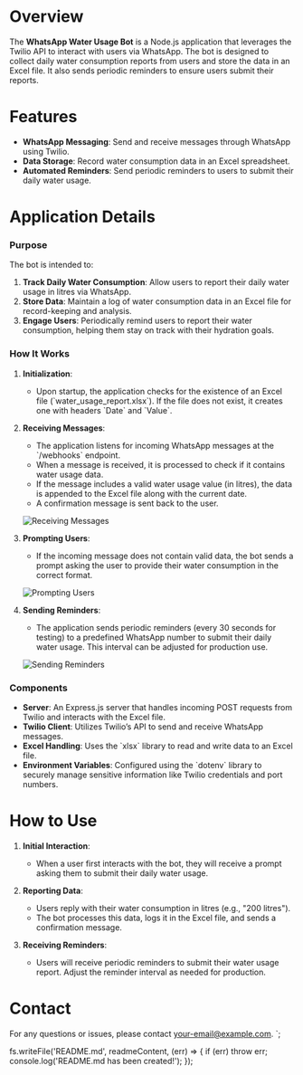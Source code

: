 # Overview

The **WhatsApp Water Usage Bot** is a Node.js application that leverages the Twilio API to interact with users via WhatsApp. The bot is designed to collect daily water consumption reports from users and store the data in an Excel file. It also sends periodic reminders to ensure users submit their reports.

# Features

- **WhatsApp Messaging**: Send and receive messages through WhatsApp using Twilio.
- **Data Storage**: Record water consumption data in an Excel spreadsheet.
- **Automated Reminders**: Send periodic reminders to users to submit their daily water usage.

# Application Details

### Purpose

The bot is intended to:
1. **Track Daily Water Consumption**: Allow users to report their daily water usage in litres via WhatsApp.
2. **Store Data**: Maintain a log of water consumption data in an Excel file for record-keeping and analysis.
3. **Engage Users**: Periodically remind users to report their water consumption, helping them stay on track with their hydration goals.

### How It Works

1. **Initialization**:
   - Upon startup, the application checks for the existence of an Excel file (\`water_usage_report.xlsx\`). If the file does not exist, it creates one with headers \`Date\` and \`Value\`.

2. **Receiving Messages**:
   - The application listens for incoming WhatsApp messages at the \`/webhooks\` endpoint.
   - When a message is received, it is processed to check if it contains water usage data.
   - If the message includes a valid water usage value (in litres), the data is appended to the Excel file along with the current date.
   - A confirmation message is sent back to the user.

   ![Receiving Messages](images/data%20received.jpeg)

3. **Prompting Users**:
   - If the incoming message does not contain valid data, the bot sends a prompt asking the user to provide their water consumption in the correct format.

   ![Prompting Users](images/pls%20provide.jpeg)

4. **Sending Reminders**:
   - The application sends periodic reminders (every 30 seconds for testing) to a predefined WhatsApp number to submit their daily water usage. This interval can be adjusted for production use.

   ![Sending Reminders](images/today%20usage.jpeg)

### Components

- **Server**: An Express.js server that handles incoming POST requests from Twilio and interacts with the Excel file.
- **Twilio Client**: Utilizes Twilio’s API to send and receive WhatsApp messages.
- **Excel Handling**: Uses the \`xlsx\` library to read and write data to an Excel file.
- **Environment Variables**: Configured using the \`dotenv\` library to securely manage sensitive information like Twilio credentials and port numbers.

# How to Use

1. **Initial Interaction**:
   - When a user first interacts with the bot, they will receive a prompt asking them to submit their daily water usage.

2. **Reporting Data**:
   - Users reply with their water consumption in litres (e.g., "200 litres").
   - The bot processes this data, logs it in the Excel file, and sends a confirmation message.

3. **Receiving Reminders**:
   - Users will receive periodic reminders to submit their water usage report. Adjust the reminder interval as needed for production.

# Contact

For any questions or issues, please contact [your-email@example.com](mailto:your-email@example.com).
`;

fs.writeFile('README.md', readmeContent, (err) => {
    if (err) throw err;
    console.log('README.md has been created!');
});
